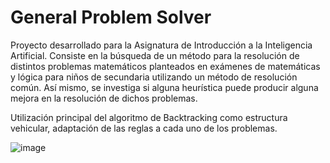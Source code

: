 # General Problem Solver

Proyecto desarrollado para la Asignatura de Introducción a la Inteligencia Artificial.
Consiste en la búsqueda de un método para la resolución de distintos problemas matemáticos planteados en exámenes de matemáticas y lógica
para niños de secundaria utilizando un método de resolución común. Así mismo, se investiga si alguna heurística puede producir alguna mejora
en la resolución de dichos problemas.

Utilización principal del algoritmo de Backtracking como estructura vehicular, adaptación de las reglas a cada uno de los problemas.

![image](https://user-images.githubusercontent.com/45018915/130429222-86ef1d15-f5fb-489d-b62a-3ca12ce848e0.png)

